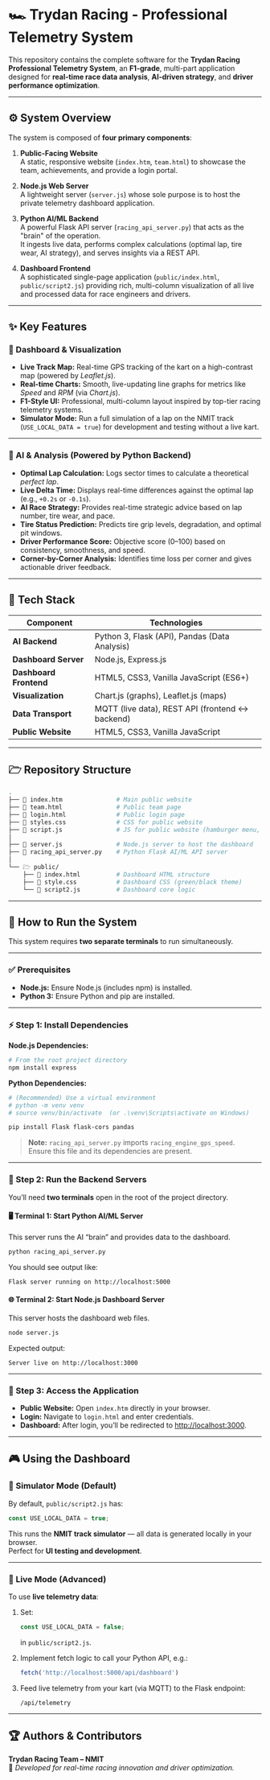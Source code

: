# 🏎️ Trydan Racing - Professional Telemetry System

This repository contains the complete software for the **Trydan Racing Professional Telemetry System**, an **F1-grade**, multi-part application designed for **real-time race data analysis**, **AI-driven strategy**, and **driver performance optimization**.

---

## ⚙️ System Overview

The system is composed of **four primary components**:

1. **Public-Facing Website**  
   A static, responsive website (`index.htm`, `team.html`) to showcase the team, achievements, and provide a login portal.

2. **Node.js Web Server**  
   A lightweight server (`server.js`) whose sole purpose is to host the private telemetry dashboard application.

3. **Python AI/ML Backend**  
   A powerful Flask API server (`racing_api_server.py`) that acts as the "brain" of the operation.  
   It ingests live data, performs complex calculations (optimal lap, tire wear, AI strategy), and serves insights via a REST API.

4. **Dashboard Frontend**  
   A sophisticated single-page application (`public/index.html`, `public/script2.js`) providing rich, multi-column visualization of all live and processed data for race engineers and drivers.

---

## ✨ Key Features

### 🧭 Dashboard & Visualization

- **Live Track Map:** Real-time GPS tracking of the kart on a high-contrast map (powered by *Leaflet.js*).  
- **Real-time Charts:** Smooth, live-updating line graphs for metrics like *Speed* and *RPM* (via *Chart.js*).  
- **F1-Style UI:** Professional, multi-column layout inspired by top-tier racing telemetry systems.  
- **Simulator Mode:** Run a full simulation of a lap on the NMIT track (`USE_LOCAL_DATA = true`) for development and testing without a live kart.

---

### 🤖 AI & Analysis (Powered by Python Backend)

- **Optimal Lap Calculation:** Logs sector times to calculate a theoretical *perfect lap*.  
- **Live Delta Time:** Displays real-time differences against the optimal lap (e.g., `+0.2s` or `-0.1s`).  
- **AI Race Strategy:** Provides real-time strategic advice based on lap number, tire wear, and pace.  
- **Tire Status Prediction:** Predicts tire grip levels, degradation, and optimal pit windows.  
- **Driver Performance Score:** Objective score (0–100) based on consistency, smoothness, and speed.  
- **Corner-by-Corner Analysis:** Identifies time loss per corner and gives actionable driver feedback.

---

## 🔧 Tech Stack

| Component | Technologies |
|------------|--------------|
| **AI Backend** | Python 3, Flask (API), Pandas (Data Analysis) |
| **Dashboard Server** | Node.js, Express.js |
| **Dashboard Frontend** | HTML5, CSS3, Vanilla JavaScript (ES6+) |
| **Visualization** | Chart.js (graphs), Leaflet.js (maps) |
| **Data Transport** | MQTT (live data), REST API (frontend ↔ backend) |
| **Public Website** | HTML5, CSS3, Vanilla JavaScript |

---

## 🗁️ Repository Structure

```bash
.
├── 📄 index.htm               # Main public website
├── 📄 team.html               # Public team page
├── 📄 login.html              # Public login page
├── 📄 styles.css              # CSS for public website
├── 📄 script.js               # JS for public website (hamburger menu, etc.)
│
├── 📄 server.js               # Node.js server to host the dashboard
├── 📄 racing_api_server.py    # Python Flask AI/ML API server
│
└── 🗁 public/
    ├── 📄 index.html          # Dashboard HTML structure
    ├── 📄 style.css           # Dashboard CSS (green/black theme)
    └── 📄 script2.js          # Dashboard core logic
```

---

## 🚀 How to Run the System

This system requires **two separate terminals** to run simultaneously.

---

### ✅ Prerequisites

- **Node.js:** Ensure Node.js (includes npm) is installed.  
- **Python 3:** Ensure Python and pip are installed.

---

### ⚡ Step 1: Install Dependencies

**Node.js Dependencies:**

```bash
# From the root project directory
npm install express
```

**Python Dependencies:**

```bash
# (Recommended) Use a virtual environment
# python -m venv venv
# source venv/bin/activate  (or .\venv\Scripts\activate on Windows)

pip install Flask flask-cors pandas
```

> **Note:** `racing_api_server.py` imports `racing_engine_gps_speed`.  
> Ensure this file and its dependencies are present.

---

### 🧬 Step 2: Run the Backend Servers

You’ll need **two terminals** open in the root of the project directory.

#### 🖥️ Terminal 1: Start Python AI/ML Server
This server runs the AI “brain” and provides data to the dashboard.

```bash
python racing_api_server.py
```

You should see output like:
```
Flask server running on http://localhost:5000
```

#### 🌐 Terminal 2: Start Node.js Dashboard Server
This server hosts the dashboard web files.

```bash
node server.js
```

Expected output:
```
Server live on http://localhost:3000
```

---

### 🏁 Step 3: Access the Application

- **Public Website:** Open `index.htm` directly in your browser.  
- **Login:** Navigate to `login.html` and enter credentials.  
- **Dashboard:** After login, you’ll be redirected to [http://localhost:3000](http://localhost:3000).

---

## 🎮 Using the Dashboard

### 🔧 Simulator Mode (Default)

By default, `public/script2.js` has:

```js
const USE_LOCAL_DATA = true;
```

This runs the **NMIT track simulator** — all data is generated locally in your browser.  
Perfect for **UI testing and development**.

---

### 🚀 Live Mode (Advanced)

To use **live telemetry data**:

1. Set:
   ```js
   const USE_LOCAL_DATA = false;
   ```
   in `public/script2.js`.

2. Implement fetch logic to call your Python API, e.g.:
   ```js
   fetch('http://localhost:5000/api/dashboard')
   ```

3. Feed live telemetry from your kart (via MQTT) to the Flask endpoint:
   ```
   /api/telemetry
   ```

---

## 🏆 Authors & Contributors

**Trydan Racing Team – NMIT**  
🚗 *Developed for real-time racing innovation and driver optimization.*

